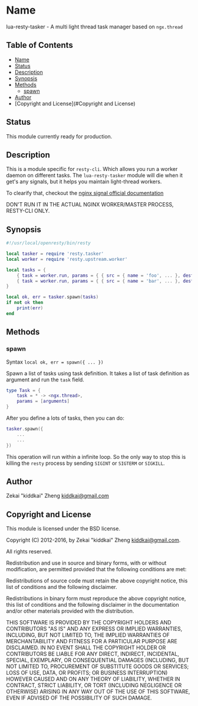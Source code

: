# Name

lua-resty-tasker - A multi light thread task manager based on `ngx.thread`

## Table of Contents

* [Name](#Name)
* [Status](#Status)
* [Description](#Description)
* [Synopsis](#Synopsis)
* [Methods](#Methods)
    * [spawn](#spawn)
* [Author](#Author)
* [Copyright and License](#Copyright and License)



## Status

This module currently ready for production.

## Description

This is a module specific for `resty-cli`. Which allows you run a worker daemon on different
tasks. The `lua-resty-tasker` module will die when it get's any signals, but it helps you maintain light-thread workers.

To clearify that, checkout the [nginx signal official documentation](http://nginx.org/en/docs/control.html)

DON'T RUN IT IN THE ACTUAL NGINX WORKER/MASTER PROCESS, RESTY-CLI ONLY.

## Synopsis

```lua
#!/usr/local/openresty/bin/resty

local tasker = require 'resty.tasker'
local worker = require 'resty.upstream.worker'

local tasks = {
    { task = worker.run, params = { { src = { name = 'foo', ... }, dest = { ... } },
    { task = worker.run, params = { { src = { name = 'bar', ... }, dest = { ... } } 
}

local ok, err = tasker.spawn(tasks)
if not ok then
    print(err)
end
```

## Methods

### spawn

Syntax `local ok, err = spawn({ ... })`

Spawn a list of tasks using task definition. It takes a list of task definition as argument and run
the `task` field.

```lua
type Task = {
    task = * -> <ngx.thread>,
    params = [arguments]
}
```

After you define a lots of tasks, then you can do:

```lua
tasker.spawn({
    ...
    ... 
})
```

This operation will run within a infinite loop. So the only way to stop this is killing the `resty` process
by sending `SIGINT` or `SIGTERM` or `SIGKILL`.


## Author

Zekai "kiddkai" Zheng kiddkai@gmail.com

## Copyright and License

This module is licensed under the BSD license.

Copyright (C) 2012-2016, by Zekai "kiddkai" Zheng kiddkai@gmail.com.

All rights reserved.

Redistribution and use in source and binary forms, with or without modification, are permitted provided that the following conditions are met:

Redistributions of source code must retain the above copyright notice, this list of conditions and the following disclaimer.

Redistributions in binary form must reproduce the above copyright notice, this list of conditions and the following disclaimer in the documentation and/or other materials provided with the distribution.

THIS SOFTWARE IS PROVIDED BY THE COPYRIGHT HOLDERS AND CONTRIBUTORS "AS IS" AND ANY EXPRESS OR IMPLIED WARRANTIES, INCLUDING, BUT NOT LIMITED TO, THE IMPLIED WARRANTIES OF MERCHANTABILITY AND FITNESS FOR A PARTICULAR PURPOSE ARE DISCLAIMED. IN NO EVENT SHALL THE COPYRIGHT HOLDER OR CONTRIBUTORS BE LIABLE FOR ANY DIRECT, INDIRECT, INCIDENTAL, SPECIAL, EXEMPLARY, OR CONSEQUENTIAL DAMAGES (INCLUDING, BUT NOT LIMITED TO, PROCUREMENT OF SUBSTITUTE GOODS OR SERVICES; LOSS OF USE, DATA, OR PROFITS; OR BUSINESS INTERRUPTION) HOWEVER CAUSED AND ON ANY THEORY OF LIABILITY, WHETHER IN CONTRACT, STRICT LIABILITY, OR TORT (INCLUDING NEGLIGENCE OR OTHERWISE) ARISING IN ANY WAY OUT OF THE USE OF THIS SOFTWARE, EVEN IF ADVISED OF THE POSSIBILITY OF SUCH DAMAGE.
